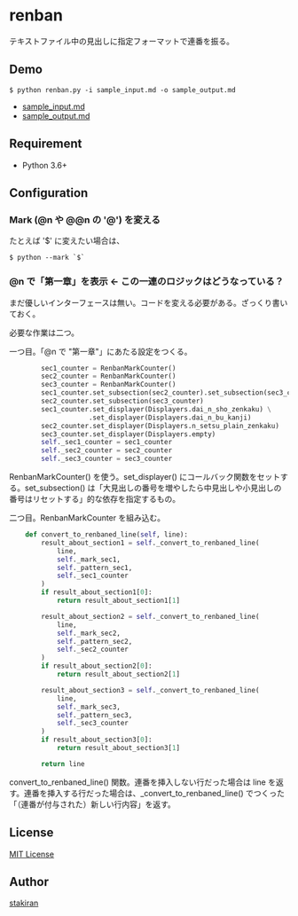 # renban
テキストファイル中の見出しに指定フォーマットで連番を振る。

## Demo

```
$ python renban.py -i sample_input.md -o sample_output.md
```

- [sample_input.md](sample_input.md)
- [sample_output.md](sample_output.md)

## Requirement
- Python 3.6+

## Configuration

### Mark (@n や @@n の '@') を変える
たとえば '$' に変えたい場合は、

```
$ python --mark `$`
```

### @n で「第一章」を表示 ← この一連のロジックはどうなっている？
まだ優しいインターフェースは無い。コードを変える必要がある。ざっくり書いておく。

必要な作業は二つ。

一つ目。「@n で "第一章"」にあたる設定をつくる。

```python
        sec1_counter = RenbanMarkCounter()
        sec2_counter = RenbanMarkCounter()
        sec3_counter = RenbanMarkCounter()
        sec1_counter.set_subsection(sec2_counter).set_subsection(sec3_counter)
        sec2_counter.set_subsection(sec3_counter)
        sec1_counter.set_displayer(Displayers.dai_n_sho_zenkaku) \
                    .set_displayer(Displayers.dai_n_bu_kanji)
        sec2_counter.set_displayer(Displayers.n_setsu_plain_zenkaku)
        sec3_counter.set_displayer(Displayers.empty)
        self._sec1_counter = sec1_counter
        self._sec2_counter = sec2_counter
        self._sec3_counter = sec3_counter
```

RenbanMarkCounter() を使う。set_displayer() にコールバック関数をセットする。set_subsection() は「大見出しの番号を増やしたら中見出しや小見出しの番号はリセットする」的な依存を指定するもの。

二つ目。RenbanMarkCounter を組み込む。

```python
    def convert_to_renbaned_line(self, line):
        result_about_section1 = self._convert_to_renbaned_line(
            line,
            self._mark_sec1,
            self._pattern_sec1,
            self._sec1_counter
        )
        if result_about_section1[0]:
            return result_about_section1[1]

        result_about_section2 = self._convert_to_renbaned_line(
            line,
            self._mark_sec2,
            self._pattern_sec2,
            self._sec2_counter
        )
        if result_about_section2[0]:
            return result_about_section2[1]

        result_about_section3 = self._convert_to_renbaned_line(
            line,
            self._mark_sec3,
            self._pattern_sec3,
            self._sec3_counter
        )
        if result_about_section3[0]:
            return result_about_section3[1]

        return line
```

convert_to_renbaned_line() 関数。連番を挿入しない行だった場合は line を返す。連番を挿入する行だった場合は、_convert_to_renbaned_line() でつくった「（連番が付与された）新しい行内容」を返す。

## License
[MIT License](LICENSE)

## Author
[stakiran](https://github.com/stakiran)
